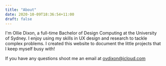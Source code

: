 ```yaml
---
title: "About"
date: 2020-10-09T18:36:54+11:00
draft: false
---
```

I'm Ollie Dixon, a full-time Bachelor of Design Computing at the University of Sydney. I enjoy using my skills in UX design and research to tackle complex problems. I created this website to document the little projects that I keep myself busy with! 

If you have any questions shoot me an email at ovdixon@icloud.com